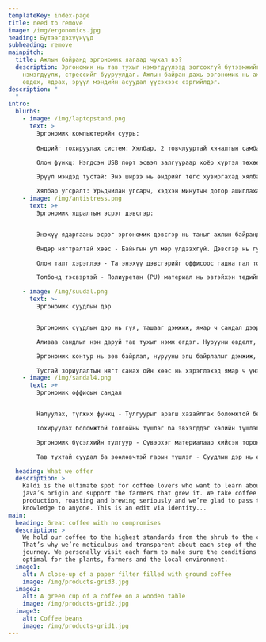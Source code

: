 ```yaml
---
templateKey: index-page
title: need to remove
image: /img/ergonomics.jpg
heading: Бүтээгдэхүүнүүд
subheading: remove
mainpitch:
  title: Ажлын байранд эргономик яагаад чухал вэ?
  description: Эргономик нь тав тухыг нэмэгдүүлээд зогсохгүй бүтээмжийг
    нэмэгдүүлж, стрессийг бууруулдаг. Ажлын байран дахь эргономик нь ажилчид
    өвдөх, ядрах, эрүүл мэндийн асуудал үүсэхээс сэргийлдэг.
description: "                                                                                                                                                                                \
  "
intro:
  blurbs:
    - image: /img/laptopstand.png
      text: >
        Эргономик компьютерийн суурь:                
                                                                                                    
        Өндрийг тохируулах систем: Хялбар, 2 товчлууртай хяналтын самбар нь энгийн бөгөөд зөв байрлал, илүү бүтээмжтэй ажлын талбарт шаардлагатай өндрийг тохируулж болно.                                  

        Олон функц: Нэгдсэн USB порт эсвэл залгуураар хоёр хүртэл төхөөрөмжийг цэнэглэ. Доод шат нь дээд шаттай синхроноор өргөгддөг бөгөөд тав тухтай ажлын байрыг бий болгодог бөгөөд пүрштэй өргөгчийг таны аюулгүй байдал, хялбар байдлыг хангах үүднээс зохион бүтээж, туршиж үзсэн.                                                                                                                                          

        Эрүүл мэндэд тустай: Энэ ширээ нь өндрийг төгс хувиргахад хялбар бөгөөд өдрийн турш зогсож буй оффис болон суух ажлын хооронд шаардлагатай эрүүл тэнцвэрийг олох боломжийг танд олгоно. Ажлын ядаргааг тайлж, ажлын үр ашгаа дээшлүүлээрэй, бид танд хамгийн сайн ширээний өргөгч, үйлчилгээг үзүүлэхийн тулд шаргуу ажиллаж байна.                                

        Хялбар угсралт: Урьдчилан угсарч, хэдхэн минутын дотор ашиглахад бэлэн болно. Одоо байгаа ширээн дээрээ тавиад ажлын байраа цэгцэлж эхлээрэй.
    - image: /img/antistress.png
      text: >+
        Эргономик ядралтын эсрэг дэвсгэр:


        Энэхүү ядаргааны эсрэг эргономик дэвсгэр нь таныг ажлын байрандаа зогсоход нэмэлт дэмжлэг болно.

        Өндөр нягтралтай хөөс - Байнгын ул мөр үлдээхгүй. Дэвсгэр нь гулгамтгай гадаргуу дээр гулсдаггүй.

        Олон талт хэрэглээ - Та энэхүү дэвсгэрийг оффисоос гадна гал тогоо, анги танхим эсвэл хөл дээрээ удаан хугацаагаар зогсох шаардлагатай хаана ч ашиглах боломжтой.

        Толбонд тэсвэртэй - Полиуретан (PU) материал нь эвтэйхэн төдийгүй цэвэрлэхэд хялбар. Өндөр зэрэглэлийн хөөсийг тоос соруулж эсвэл чийгтэй даавуугаар арчиж, шинэ мэт харагдуулна.

    - image: /img/suudal.png
      text: >-
        Эргономик суудлын дэр


        Эргономик суудлын дэр нь гуя, ташааг дэмжиж, ямар ч сандал дээр эгц суухад тань туслах шинжлэх ухааны үндэслэлтэй дэр юм.

        Аливаа сандлыг нэн даруй тав тухыг нэмж өгдэг. Нурууны өвдөлт, хөл чилэхээс сэргийлнэ.

        Эргономик контур нь зөв байрлал, нурууны эгц байрлалыг дэмжиж, олон цагаар суусан ч гэсэн таны биеийн доод жинг дахин хуваарилж, тав тухтай байдлыг хангана. 

        Тусгай зориулалтын нягт санах ойн хөөс нь хэрэглэхэд ямар ч үнэргүй, зөөлөн болно. 
    - image: /img/sandal4.png
      text: >+
        Эргономик оффисын сандал


        Налуулах, түгжих функц - Тулгуурыг арагш хазайлгах боломжтой бөгөөд 90-135 хэм хүртэл тухлах боломжтой. Энэ байрлалыг аль ч өнцгөөр түгжих боломжтой бөгөөд энэ нь нурууны булчингуудын ачааллаас сэргийлж, бэлхүүсийг тайвшруулж, хүнд ажлын дараа амрах боломжийг олгоно.

        Тохируулах боломжтой толгойны түшлэг ба эвхэгддэг хөлийн түшлэг- Өндөр болон өнцгийг тохируулах боломжтой, янз бүрийн хэрэгцээг хангахад хялбар тохируулах боломжтой. Эвхэгддэг зөөлөн жийргэвчтэй хөлийн түшлэг нь суудлын яг доор байрлах бөгөөд энэ нь сандлын тав тухыг нэмэгдүүлнэ. Энэ нь оффис, унтлагын өрөө, ажлын өрөө, хурлын өрөө, хүлээн авалтын өрөө, тоглоомын өрөөнд тохиромжтой.

        Эргономик бүсэлхийн тулгуур - Сүвэрхэг материалаар хийсэн торон түшлэг нь амьсгалах мэдрэмжийг өгнө. Тулгуурын бат бөх хүрээ нь нурууны байгалийн муруйг дэмжинэ. Зөөлөн нурууны дэр нь нурууны даралтыг бууруулж, дээд зэргийн тав тухыг мэдрүүлдэг.

        Тав тухтай суудал ба зөөлөвчтэй гарын түшлэг - Суудлын дэр нь өндөр чанартай хөөс, даавуугаар хийгдсэн. Энэ нь аарцаганд хэт их ачаалал өгөхөөс сэргийлж, удаан хугацаагаар суухыг дэмжихэд хангалттай бат бөх боловч зөөлөн. Зөөлөвчтэй гарын түшлэг нь мөр, гараа суллахад тусалдаг. 

  heading: What we offer
  description: >
    Kaldi is the ultimate spot for coffee lovers who want to learn about their
    java’s origin and support the farmers that grew it. We take coffee
    production, roasting and brewing seriously and we’re glad to pass that
    knowledge to anyone. This is an edit via identity...
main:
  heading: Great coffee with no compromises
  description: >
    We hold our coffee to the highest standards from the shrub to the cup.
    That’s why we’re meticulous and transparent about each step of the coffee’s
    journey. We personally visit each farm to make sure the conditions are
    optimal for the plants, farmers and the local environment.
  image1:
    alt: A close-up of a paper filter filled with ground coffee
    image: /img/products-grid3.jpg
  image2:
    alt: A green cup of a coffee on a wooden table
    image: /img/products-grid2.jpg
  image3:
    alt: Coffee beans
    image: /img/products-grid1.jpg
---
```

